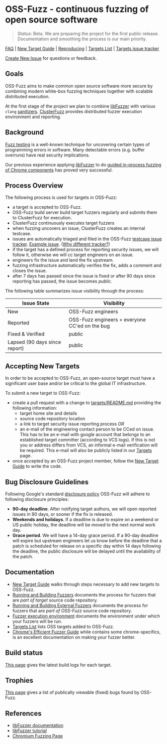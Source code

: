 # OSS-Fuzz - continuous fuzzing of open source software

> *Status*: Beta. We are preparing the project for the first public release. Documentation and smoothing the process is our main priority.

[FAQ](docs/faq.md)
| [New Target Guide](docs/new_target.md) 
| [Reproducing](docs/reproducing.md) 
| [Targets List](targets/README.md)
| [Targets issue tracker](https://bugs.chromium.org/p/oss-fuzz/issues/list)


[Create New Issue](https://github.com/google/oss-fuzz/issues/new) for questions or feedback.

## Goals

OSS-Fuzz aims to make common open source software more secure by
combining modern white-box fuzzing techniques together with scalable
distributed execution.

At the first stage of the project we plan to combine
[libFuzzer](http://llvm.org/docs/LibFuzzer.html) with various `clang`
[sanitizers](https://github.com/google/sanitizers).
[ClusterFuzz](https://blog.chromium.org/2012/04/fuzzing-for-security.html)
provides distributed fuzzer execution environment and reporting.

## Background

[Fuzz testing](https://en.wikipedia.org/wiki/Fuzz_testing) is a well-known
technique for uncovering certain types of programming errors in software.
Many detectable errors (e.g. buffer overruns) have real security
implications.

Our previous experience applying [libFuzzer](http://llvm.org/docs/LibFuzzer.html)
to do [guided in-process fuzzing of Chrome components](https://security.googleblog.com/2016/08/guided-in-process-fuzzing-of-chrome.html)
has proved very successful.


## Process Overview

The following process is used for targets in OSS-Fuzz:

- a target is accepted to OSS-Fuzz.
- OSS-Fuzz build server build target fuzzers  regularly and submits them to
  ClusterFuzz for execution.
- ClusterFuzz continuously executes target fuzzers
- when fuzzing uncovers an issue, ClusterFuzz creates an internal testcase.
- issues are automatically triaged and filed in the OSS-Fuzz [testcase issue
  tracker](https://bugs.chromium.org/p/oss-fuzz/issues/list). 
  [Example issue](https://bugs.chromium.org/p/oss-fuzz/issues/detail?id=9).
  ([Why different tracker?](docs/faq.md#why-do-you-use-a-different-issue-tracker-for-reportig-bugs-in-fuzz-targets))
- if the target has a defined process for reporting security issues,
  we will follow it, otherwise we will cc target engineers on an issue.
- engineers fix the issue and land the fix upstream.
- fuzzing infrastructure automatically verifies the fix, adds a comment and
  closes the issue.
- after 7 days has passed since the issue is fixed or after 90 days since reporting has passed, the issue
  becomes *public*.

The following table summarizes issue visibility through the process:

| Issue State    | Visibility |
|----------|------------|
| New      | OSS-Fuzz engineers |
| Reported | OSS-Fuzz engineers + everyone CC'ed on the bug |
| Fixed & Verified | public |
| Lapsed (90 days since report) | public |

## Accepting New Targets

In order to be accepted to OSS-Fuzz, an open-source target must 
have a significant user base and/or be critical to the global IT infrastructure.

To submit a new target to OSS-Fuzz:
- create a pull request with a change to [targets/README.md](targets/README.md) providing the following information:
  * target home site and details
  * source code repository location
  * a link to target security issue reporting process *OR*
  * an e-mail of the engineering contact person to be CCed on issue. This
    has to be an e-mail with google account that belongs to an 
    established target committer (according to VCS logs).
    If this is not you or address differs from VCS, an informal e-mail verification will be required.
    This e-mail will also be publicly listed in our [Targets](targets/README.md)
    page.
- once accepted by an OSS-Fuzz project member, follow the [New Target Guide](docs/new_target.md)
  to write the code.


## Bug Disclosure Guidelines

Following Google's standard [disclosure policy](https://googleprojectzero.blogspot.com/2015/02/feedback-and-data-driven-updates-to.html)
OSS-Fuzz will adhere to following disclosure principles:
  - **90-day deadline**. After notifying target authors, we will open reported
    issues in 90 days, or sooner if the fix is released.
  - **Weekends and holidays**. If a deadline is due to expire on a weekend or
    US public holiday, the deadline will be moved to the next normal work day.
  - **Grace period**. We will have a 14-day grace period. If a 90-day deadline
    will expire but upstream engineers let us know before the deadline that a
    patch is scheduled for release on a specific day within 14 days following
    the deadline, the public disclosure will be delayed until the availability
    of the patch.

## Documentation

* [New Target Guide](docs/new_target.md) walks through steps necessary to add new targets to OSS-Fuzz.
* [Running and Building Fuzzers](docs/building_running_fuzzers.md) documents the process for fuzzers that are
  *part of target* source code repository.
* [Running and Building External Fuzzers](docs/building_running_fuzzers_external.md) documents the process for fuzzers that are
  *part of OSS-Fuzz* source code repository.
* [Fuzzer execution environment](docs/fuzzer_environment.md) documents the
  environment under which your fuzzers will be run.
* [Targets List](targets/README.md) lists OSS targets added to OSS-Fuzz.
* [Chrome's Efficient Fuzzer Guide](https://chromium.googlesource.com/chromium/src/testing/libfuzzer/+/HEAD/efficient_fuzzer.md) 
  while contains some chrome-specifics, is an excellent documentation on making your fuzzer better.

## Build status
[This page](https://oss-fuzz-build-logs.storage.googleapis.com/status.html)
gives the latest build logs for each target.

## Trophies

[This page](https://bugs.chromium.org/p/oss-fuzz/issues/list?can=1&q=status%3AFixed%2CVerified+Type%3ABug%2CBug-Security+-component%3AInfra+)
gives a list of publically viewable (fixed) bugs found by OSS-Fuzz.

## References
* [libFuzzer documentation](http://libfuzzer.info)
* [libFuzzer tutorial](http://tutorial.libfuzzer.info)
* [Chromium Fuzzing Page](https://chromium.googlesource.com/chromium/src/testing/libfuzzer/)

